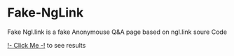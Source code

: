 # Fake-NgLink
Fake Ngl.link is a fake Anonymouse Q&A page based on ngl.link soure Code

[!- Click Me -!](https://rubensansidar.site/NGLWEB/) to see results
